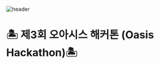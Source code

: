  ![header](https://capsule-render.vercel.app/api?type=waving&color=timeGradient&height=200&section=header) 

# 🏝 제3회 오아시스 해커톤 (Oasis Hackathon)🏝

